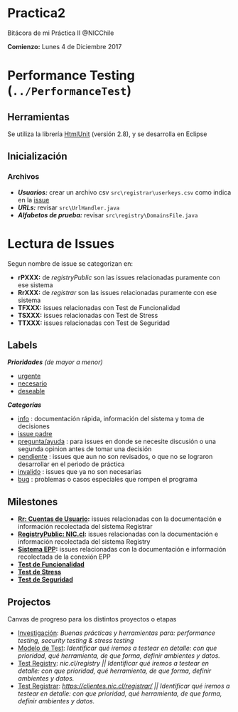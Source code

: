 # Practica2
Bitácora de mi Práctica II  @NICChile

**Comienzo:** Lunes 4 de Diciembre 2017

# Performance Testing (```../PerformanceTest```)
## Herramientas
Se utiliza la librería [HtmlUnit](http://htmlunit.sourceforge.net/gettingStarted.html) (versión 2.8), y se desarrolla en Eclipse

## Inicialización
### Archivos
- ***Usuarios:*** crear un archivo csv ```src\registrar\userkeys.csv``` como indica en la [issue](https://github.com/AnnBenavides/Practica2/issues/20#issuecomment-360145362)
- ***URLs:*** revisar ```src\UrlHandler.java```
- ***Alfabetos de prueba:*** revisar ```src\registry\DomainsFile.java```

# Lectura de Issues
Segun nombre de issue se categorizan en:
- **rPXXX:** de _registryPublic_ son las issues relacionadas puramente con ese sistema
- **RrXXX:** de _registrar_ son las issues relacionadas puramente con ese sistema
- **TFXXX:** issues relacionadas con Test de Funcionalidad
- **TSXXX:** issues relacionadas con Test de Stress
- **TTXXX:** issues relacionadas con Test de Seguridad

## Labels
***Prioridades** (de mayor a menor)*
- [urgente](https://github.com/AnnBenavides/Practica2/labels/urgente)
- [necesario](https://github.com/AnnBenavides/Practica2/labels/necesario)
- [deseable](https://github.com/AnnBenavides/Practica2/labels/deseable)

***Categorías***
- [info](https://github.com/AnnBenavides/Practica2/labels/info) : documentación rápida, información del sistema y toma de decisiones
- [issue padre](https://github.com/AnnBenavides/Practica2/labels/issue%20padre) 
- [pregunta/ayuda](https://github.com/AnnBenavides/Practica2/labels/pregunta%2Fayuda) : para issues en donde se necesite discusión o una segunda opinion antes de tomar una decisión
- [pendiente](https://github.com/AnnBenavides/Practica2/labels/pendiente) : issues que aun no son revisados, o que no se lograron desarrollar en el periodo de práctica
- [invalido](https://github.com/AnnBenavides/Practica2/labels/invalido) : issues que ya no son necesarias
- [bug](https://github.com/AnnBenavides/Practica2/labels/bug) : problemas o casos especiales que rompen el programa

## Milestones
- **[Rr: Cuentas de Usuario](https://github.com/AnnBenavides/Practica2/milestone/6):** issues relacionadas con la documentación e información recolectada del sistema Registrar
- **[RegistryPublic: NIC.cl](https://github.com/AnnBenavides/Practica2/milestone/4):** issues relacionadas con la documentación e información recolectada del sistema Registry
- **[Sistema EPP](https://github.com/AnnBenavides/Practica2/milestone/5):** issues relacionadas con la documentación e información recolectada de la conexión EPP
- **[Test de Funcionalidad](https://github.com/AnnBenavides/Practica2/milestone/2)**
- **[Test de Stress](https://github.com/AnnBenavides/Practica2/milestone/1)**
- **[Test de Seguridad](https://github.com/AnnBenavides/Practica2/milestone/3)** 

## Projectos
Canvas de progreso para los distintos proyectos o etapas
- [Investigación](https://github.com/AnnBenavides/Practica2/projects/1): _Buenas prácticas y herramientas para: performance testing, security testing & stress testing_
- [Modelo de Test](https://github.com/AnnBenavides/Practica2/projects/3): _Identificar qué iremos a testear en detalle: con que prioridad, qué herramienta, de que forma, definir ambientes y datos._
- [Test Registry](https://github.com/AnnBenavides/Practica2/projects/4): _nic.cl/registry || Identificar qué iremos a testear en detalle: con que prioridad, qué herramienta, de que forma, definir ambientes y datos._
- [Test Registrar](https://github.com/AnnBenavides/Practica2/projects/5): _https://clientes.nic.cl/registrar/ || Identificar qué iremos a testear en detalle: con que prioridad, qué herramienta, de que forma, definir ambientes y datos._